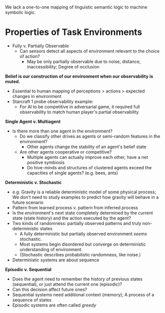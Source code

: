 We lack a one-to-one mapping of linguistic semantic logic to machine symbolic logic.

# Properties of Task Environments
- Fully v. Partially Observable
	- Can sensors detect all aspects of environment relevant to the choice of action?
		- May be only partially observable due to noise, distance, inaccessibility; Degree of occlusion

**Belief is our construction of our environment when our observability is muted.**
- Essential to human mapping of perceptions > actions > expected changes in environment
- Starcraft 1 probe observability example: 
	- For AI to be competitive in adversarial game, it required full observability to match human player's partial observability

**Single Agent v. Multiagent**
- Is there more than one agent in the environment?
	- Do we classify other drives as agents or semi-random features in the environment?
		- Other agents change the stability of an agent's belief state
	- Are other agents cooperative or competitive? 
		- Multiple agents can actually improve each other, have a net positive symbiosis
		- Do hive-minds and structures of clustered agents exceed the capacities of single agents? (e.g. bees, ants)

**Deterministic v. Stochastic**
- e.g. Gravity is a reliable deterministic model of some physical process; We don't need to study examples to predict how gravity will behave in a future scenario
- Pattern from learned process v. pattern from inferred process
- Is the environment's next state completely determined by the current state (state history) and the action executed by the agent?
- Two kinds of randomness: partially observed patterns and truly non-deterministic states
	- A fully deterministic but partially observed environment *seems* stochastic.
	- Most systems begin disordered but converge on deterministic understanding of environment.  
	- (Stochastic describes probabilistic randomness, like noise.)
- Deterministic systems are about sequence

**Episodic v. Sequential**
- Does the agent need to remember the history of previous states (sequential), or just attend the current one (episodic)?
- Can this decision affect future ones?
- Sequential systems need additional context (memory); A process of a sequence of states
- Episodic systems are often called *greedy*
